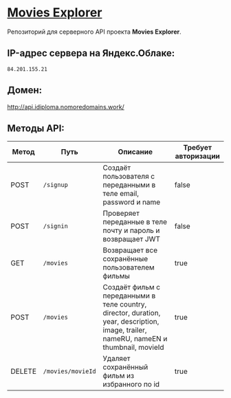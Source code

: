 # [Movies Explorer](http://api.idiploma.nomoredomains.work/)
Репозиторий для серверного API проекта **Movies Explorer**.

## IP-адрес сервера на Яндекс.Облаке:
~~~
84.201.155.21
~~~
## Домен:
http://api.idiploma.nomoredomains.work/

## Методы API:
| Метод  | Путь              | Описание                                                                                                                                | Требует авторизации |
|--------|-------------------|-----------------------------------------------------------------------------------------------------------------------------------------|---------------------|
|  POST  | `/signup`         | Cоздаёт пользователя с переданными в теле email, password и name                                                                        |        false        |
|  POST  | `/signin`         | Проверяет переданные в теле почту и пароль и возвращает JWT                                                                             |        false        |
|   GET  | `/movies`         | Возвращает все сохранённые пользователем фильмы                                                                                         |         true        |
|  POST  | `/movies`         | Создаёт фильм с переданными в теле country, director, duration, year, description, image, trailer, nameRU, nameEN и thumbnail, movieId  |         true        |
| DELETE | `/movies/movieId` | Удаляет сохранённый фильм из избранного по id                                                                                           |         true        |
